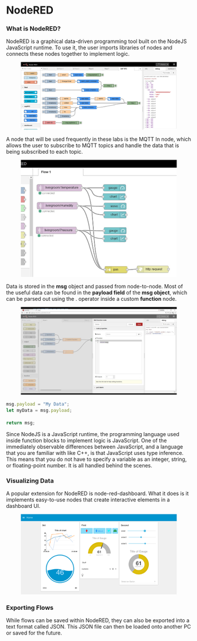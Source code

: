 # NodeRED

### What is NodeRED?

NodeRED is a graphical data-driven programming tool built on the NodeJS JavaScript runtime. To use it, the user imports libraries of nodes and connects these nodes together to implement logic.&#x20;

<figure><img src="../.gitbook/assets/image.png" alt=""><figcaption></figcaption></figure>

A node that will be used frequently in these labs is the MQTT In node, which allows the user to subscribe to MQTT topics and handle the data that is being subscribed to each topic.

<figure><img src="../.gitbook/assets/image (3).png" alt=""><figcaption></figcaption></figure>

Data is stored in the **msg** object and passed from node-to-node. Most of the useful data can be found in the **payload field** of the **msg object**, which can be parsed out using the . operator inside a custom **function** node.

<figure><img src="../.gitbook/assets/image (1).png" alt=""><figcaption></figcaption></figure>

```javascript
msg.payload = "My Data";
let myData = msg.payload;

return msg;
```

Since NodeJS is a JavaScript runtime, the programming language used inside function blocks to implement logic is JavaScript. One of the immediately observable differences between JavaScript, and a language that you are familiar with like C++, is that JavaScript uses type inference. This means that you do not have to specify a variable as an integer, string, or floating-point number. It is all handled behind the scenes.

### Visualizing Data

A popular extension for NodeRED is node-red-dashboard. What it does is it implements easy-to-use nodes that create interactive elements in a dashboard UI.

<figure><img src="../.gitbook/assets/image (4).png" alt=""><figcaption></figcaption></figure>

### Exporting Flows

While flows can be saved within NodeRED, they can also be exported into a text format called JSON. This JSON file can then be loaded onto another PC or saved for the future.

